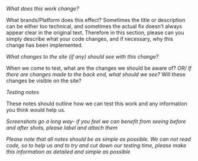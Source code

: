 *What does this work change?*

What brands/Platform does this effect?
Sometimes the title or description can be either too technical, and sometimes the actual fix doesn’t always appear clear in the original text. Therefore in this section, please can you simply describe what your code changes, and if necessary, why this change has been implemented.

*What changes to the site (if any) should see with this change?*

When we come to test, what are the changes we should be aware of? 
*OR/ If there are changes made to the back end, what should we see?*
Will these changes be visible on the site?

*Testing notes*

These notes should outline how we can test this work and any information you think would help us.

_Screenshots go a long way- if you feel we can benefit from seeing before and after shots, please label and attach them_

_Please note that all notes should be as simple as possible. We can not read code, so to help us and to try and cut down our testing time, please make this information as detailed and simple as possible_
